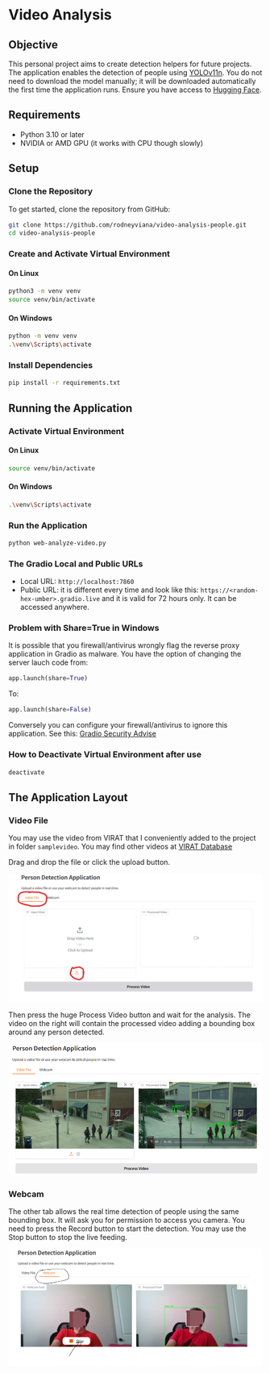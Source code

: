# Video Analysis

## Objective
This personal project aims to create detection helpers for future projects. The application enables the detection of people using [YOLOv11n](https://docs.ultralytics.com/models/yolo11/). You do not need to download the model manually; it will be downloaded automatically the first time the application runs. Ensure you have access to [Hugging Face](https://huggingface.co/).

## Requirements
- Python 3.10 or later
- NVIDIA or AMD GPU (it works with CPU though slowly)

## Setup

### Clone the Repository
To get started, clone the repository from GitHub:

```bash
git clone https://github.com/rodneyviana/video-analysis-people.git
cd video-analysis-people
```
### Create and Activate Virtual Environment

#### On Linux
```bash
python3 -m venv venv
source venv/bin/activate
```

#### On Windows
```bash
python -m venv venv
.\venv\Scripts\activate
```

### Install Dependencies
```bash
pip install -r requirements.txt
```

## Running the Application

### Activate Virtual Environment

#### On Linux
```bash
source venv/bin/activate
```

#### On Windows
```bash
.\venv\Scripts\activate
```

### Run the Application
```bash
python web-analyze-video.py
```
### The Gradio Local and Public URLs
- Local URL: ```http://localhost:7860```
- Public URL: it is different every time and look like this:
```https://<random-hex-umber>.gradio.live``` and it is valid for 72 hours only. It can be accessed anywhere.

### Problem with Share=True in Windows
It is possible that you firewall/antivirus wrongly flag the reverse proxy application in Gradio as malware. You have the option of changing the server lauch code from:
```python
app.launch(share=True)
```
To:
```python
app.launch(share=False)
```

Conversely you can configure your firewall/antivirus to ignore this application. See this:
[Gradio Security Advise](https://github.com/gradio-app/gradio/security/advisories/GHSA-279j-x4gx-hfrh)

### How to Deactivate Virtual Environment after use
```bash
deactivate
```
## The Application Layout

### Video File
You may use the video from VIRAT that I conveniently added to the project in folder ```samplevideo```. You may find other videos at [VIRAT Database](https://viratdata.org/)

Drag and drop the file or click the upload button.

![Video File](image.png)

Then press the huge Process Video button and wait for the analysis. The video on the right will contain the processed video adding a bounding box around any person detected.

![Bounding Boxes](image-1.png)

### Webcam
The other tab allows the real time detection of people using the same bounding box. It will ask you for permission to access you camera. You need to press the Record button to start the detection. You may use the Stop button to stop the live feeding.

![alt text](image-2.png)

